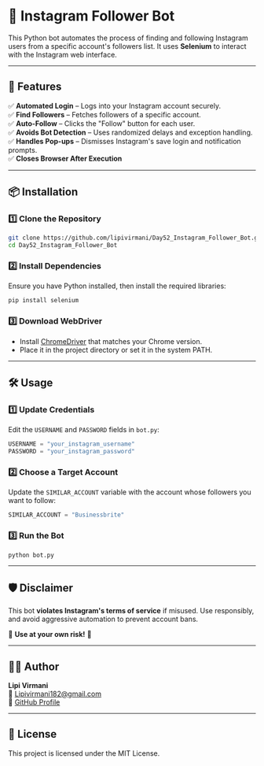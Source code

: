 # 🚀 Instagram Follower Bot  

This Python bot automates the process of finding and following Instagram users from a specific account's followers list. It uses **Selenium** to interact with the Instagram web interface.

---

## 📜 Features  
✅ **Automated Login** – Logs into your Instagram account securely.  
✅ **Find Followers** – Fetches followers of a specific account.  
✅ **Auto-Follow** – Clicks the "Follow" button for each user.  
✅ **Avoids Bot Detection** – Uses randomized delays and exception handling.  
✅ **Handles Pop-ups** – Dismisses Instagram's save login and notification prompts.  
✅ **Closes Browser After Execution**  

---

## 📦 Installation  

### 1️⃣ **Clone the Repository**  
```bash
git clone https://github.com/lipivirmani/Day52_Instagram_Follower_Bot.git
cd Day52_Instagram_Follower_Bot
```

### 2️⃣ **Install Dependencies**  
Ensure you have Python installed, then install the required libraries:  
```bash
pip install selenium
```

### 3️⃣ **Download WebDriver**  
- Install [ChromeDriver](https://chromedriver.chromium.org/downloads) that matches your Chrome version.  
- Place it in the project directory or set it in the system PATH.

---

## 🛠️ Usage  

### **1️⃣ Update Credentials**
Edit the `USERNAME` and `PASSWORD` fields in `bot.py`:
```python
USERNAME = "your_instagram_username"
PASSWORD = "your_instagram_password"
```

### **2️⃣ Choose a Target Account**
Update the `SIMILAR_ACCOUNT` variable with the account whose followers you want to follow:
```python
SIMILAR_ACCOUNT = "Businessbrite"
```

### **3️⃣ Run the Bot**
```bash
python bot.py
```

---

## 🛡️ Disclaimer  
This bot **violates Instagram's terms of service** if misused. Use responsibly, and avoid aggressive automation to prevent account bans.  

🚨 **Use at your own risk!** 🚨

---

## 👨‍💻 Author  
**Lipi Virmani**  
📧 Lipivirmani182@gmail.com  
🔗 [GitHub Profile](https://github.com/lipivirmani)

---

## 📜 License  
This project is licensed under the MIT License.
```
